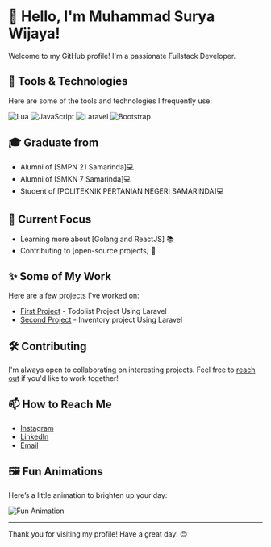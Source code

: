 # 👋 Hello, I'm Muhammad Surya Wijaya!

Welcome to my GitHub profile! I'm a passionate Fullstack Developer.

## 🔧 Tools & Technologies

Here are some of the tools and technologies I frequently use:

![Lua](https://img.shields.io/badge/Lua-2C2D72?style=for-the-badge&logo=lua&logoColor=white)
![JavaScript](https://img.shields.io/badge/JavaScript-F7DF1C?style=for-the-badge&logo=javascript&logoColor=black)
![Laravel](https://img.shields.io/badge/Laravel-E14F4F?style=for-the-badge&logo=laravel&logoColor=white)
![Bootstrap](https://img.shields.io/badge/Bootstrap-7952B3?style=for-the-badge&logo=bootstrap&logoColor=white)

## 🎓️ Graduate from
- Alumni of [SMPN 21 Samarinda]💻
- Alumni of [SMKN 7 Samarinda]💻
- Student of [POLITEKNIK PERTANIAN NEGERI SAMARINDA]💻

## 🌱 Current Focus
- Learning more about [Golang and ReactJS] 📚
- Contributing to [open-source projects] 🤝

## ✨ Some of My Work

Here are a few projects I've worked on:

- [First Project](https://github.com/jayzajie/Todo-List-Laravel) - Todolist Project Using Laravel
- [Second Project](https://github.com/jayzajie/inventory-app-laravel) - Inventory project Using Laravel

## 🛠️ Contributing

I'm always open to collaborating on interesting projects. Feel free to [reach out](mailto:suryawijaya1147@gmail.com) if you'd like to work together!

## 📫 How to Reach Me

- [Instagram](https://www.instagram.com/suryawijaya_01/)
- [LinkedIn](https://www.linkedin.com/in/muhammad-surya-wijaya-390104286/)
- [Email](mailto:suryawijaya1147@gmail.com)

## 🖼️ Fun Animations

Here’s a little animation to brighten up your day:

![Fun Animation](https://media.giphy.com/media/3o6Zt7tG7k5cD3HS6A/giphy.gif)

---

Thank you for visiting my profile! Have a great day! 😊
